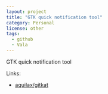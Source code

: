 ```yaml
---
layout: project
title: "GTK quick notification tool"
category: Personal
license: other
tags:
  - github
  - Vala
---
```


GTK quick notification tool

Links:


* [aquilax/gitkat](https://github.com/aquilax/gitkat)
